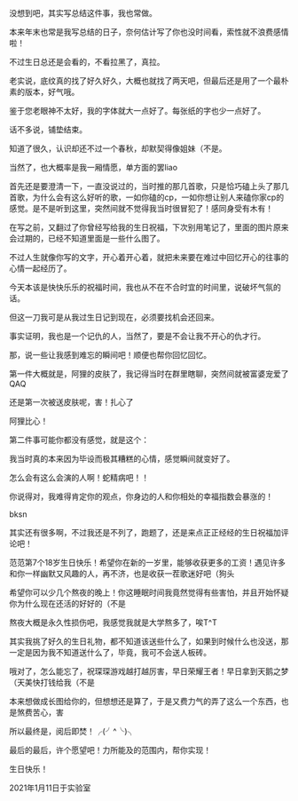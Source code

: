 没想到吧，其实写总结这件事，我也常做。

本来年末也常是我写总结的日子，奈何估计写了你也没时间看，索性就不浪费感情啦！

不过生日总还是会看的，不看拉黑了，真拉。

老实说，底纹真的找了好久好久，大概也就找了两天吧，但最后还是用了一个最朴素的版本，好气哦。

鉴于您老眼神不太好，我的字体就大一点好了。每张纸的字也少一点好了。

话不多说，铺垫结束。

知道了很久，认识却还不过一个春秋，却默契得像姐妹（不是。

当然了，也大概率是我一厢情愿，单方面的罢liao

首先还是要澄清一下，一直没说过的，当时推的那几首歌，只是恰巧磕上头了那几首歌，为什么会有这么好听的歌，一如你磕的cp，一如你想让别人来磕你家cp的感觉。是不是听到这里，突然间就不觉得我当时很冒犯了！感同身受有木有！

在写之前，又翻过了你曾经写给我的生日祝福，下次别用笔记了，里面的图片原来会过期的，已经不知道里面是一些什么图了。

不过人生就像你写的文字，开心着开心着，就把未来要在难过中回忆开心的往事的心情一起经历了。

今天本该是快快乐乐的祝福时间，我也从不在不合时宜的时间里，说破坏气氛的话。

但这一刀我可是从我过生日记到现在，必须要找机会还回来。

事实证明，我也是一个记仇的人，当然了，要是不会让我不开心的仇才行。

那，说一些让我感到难忘的瞬间吧！顺便也帮你回忆回忆。

第一件大概就是，阿狸的皮肤了，我记得当时在群里瞎聊，突然间就被富婆宠爱了QAQ

还是第一次被送皮肤呢，害！扎心了

阿狸比心！

第二件事可能你都没有感觉，就是这个：

我当时真的本来因为毕设而极其糟糕的心情，感觉瞬间就变好了。

怎么会有这么会演的人啊！蛇精病吧！！

你说得对，我难得肯定你的观点，你身边的人和你相处的幸福指数会暴涨的！

bksn

其实还有很多啊，不过我还是不列了，跑题了，还是来点正正经经的生日祝福加评论吧！

范范第7个18岁生日快乐！希望你在新的一岁里，能够收获更多的工资！遇见许多和你一样幽默又风趣的人，再不济，也是收获一茬歌迷好吧（狗头

希望你可以少几个熬夜的晚上！你这睡眠时间我竟然觉得有些害怕，并且开始怀疑你为什么现在还活的好好的（不是

熬夜大概是永久性损伤吧，我感觉我就是大学熬多了，唉T^T

其实我挑了好久的生日礼物，都不知道该送些什么了，如果到时候什么也没送，那一定是因为我不知道送什么了，毕竟，我可不会送人板砖。

哦对了，怎么能忘了，祝琛琛游戏越打越厉害，早日荣耀王者！早日拿到天鹅之梦（天美快打钱给我（不是

本来想做成长图给你的，但想想还是算了，于是又费力气的弄了这么一个东西，也是煞费苦心，害

所以最终是，阅后即焚！╭(╯^╰)╮

最后的最后，许个愿望吧！力所能及的范围内，帮你实现！

生日快乐！

2021年1月11日于实验室